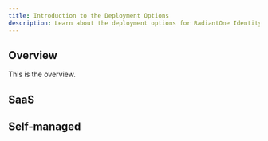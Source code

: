 ```yaml
---
title: Introduction to the Deployment Options
description: Learn about the deployment options for RadiantOne Identity Data Management.
---
```


## Overview

This is the overview.

## SaaS

## Self-managed


